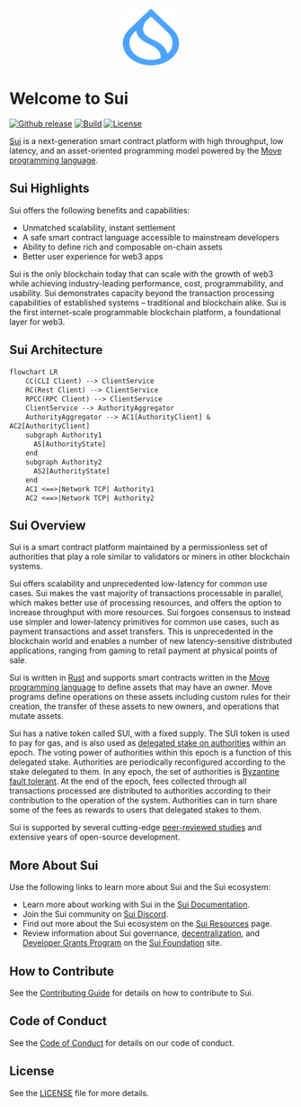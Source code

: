 <p align="center">
<img src="https://raw.githubusercontent.com/MystenLabs/sui/refs/heads/main/docs/site/static/img/logo.svg" alt="Logo" width="100" height="100">
</p>

# Welcome to Sui

[![Github release](https://img.shields.io/github/v/release/MystenLabs/sui.svg?sort=semver)](https://github.com/MystenLabs/sui/releases/latest)
[![Build](https://github.com/MystenLabs/sui/actions/workflows/github-code-scanning/codeql/badge.svg)](https://github.com/MystenLabs/sui/actions)
[![License](https://img.shields.io/github/license/MystenLabs/sui)](https://github.com/MystenLabs/sui/blob/main/LICENSE)

[Sui](https://sui.io) is a next-generation smart contract platform with high throughput, low latency, and an asset-oriented programming model powered by the [Move programming language](https://github.com/MystenLabs/awesome-move).

## Sui Highlights

Sui offers the following benefits and capabilities:

 * Unmatched scalability, instant settlement
 * A safe smart contract language accessible to mainstream developers
 * Ability to define rich and composable on-chain assets
 * Better user experience for web3 apps

Sui is the only blockchain today that can scale with the growth of web3 while achieving industry-leading performance, cost, programmability, and usability. Sui demonstrates capacity beyond the transaction processing capabilities of established systems – traditional and blockchain alike. Sui is the first internet-scale programmable blockchain platform, a foundational layer for web3.

## Sui Architecture

```mermaid
flowchart LR
    CC(CLI Client) --> ClientService
    RC(Rest Client) --> ClientService
    RPCC(RPC Client) --> ClientService
    ClientService --> AuthorityAggregator
    AuthorityAggregator --> AC1[AuthorityClient] & AC2[AuthorityClient]
    subgraph Authority1
      AS[AuthorityState]
    end
    subgraph Authority2
      AS2[AuthorityState]
    end
    AC1 <==>|Network TCP| Authority1
    AC2 <==>|Network TCP| Authority2
```

## Sui Overview

Sui is a smart contract platform maintained by a permissionless set of authorities that play a role similar to validators or miners in other blockchain systems.

Sui offers scalability and unprecedented low-latency for common use cases. Sui makes the vast majority of transactions processable in parallel, which makes better use of processing resources, and offers the option to increase throughput with more resources. Sui forgoes consensus to instead use simpler and lower-latency primitives for common use cases, such as payment transactions and asset transfers. This is unprecedented in the blockchain world and enables a number of new latency-sensitive distributed applications, ranging from gaming to retail payment at physical points of sale.

Sui is written in [Rust](https://www.rust-lang.org) and supports smart contracts written in the [Move programming language](https://github.com/move-language/move) to define assets that may have an owner. Move programs define operations on these assets including custom rules for their creation, the transfer of these assets to new owners, and operations that mutate assets.

Sui has a native token called SUI, with a fixed supply. The SUI token is used to pay for gas, and is also used as [delegated stake on authorities](https://learn.bybit.com/blockchain/delegated-proof-of-stake-dpos/) within an epoch. The voting power of authorities within this epoch is a function of this delegated stake. Authorities are periodically reconfigured according to the stake delegated to them. In any epoch, the set of authorities is [Byzantine fault tolerant](https://pmg.csail.mit.edu/papers/osdi99.pdf). At the end of the epoch, fees collected through all transactions processed are distributed to authorities according to their contribution to the operation of the system. Authorities can in turn share some of the fees as rewards to users that delegated stakes to them.

Sui is supported by several cutting-edge [peer-reviewed studies](https://github.com/MystenLabs/sui/blob/main/docs/content/concepts/research-papers.mdx) and extensive years of open-source development.

## More About Sui

Use the following links to learn more about Sui and the Sui ecosystem:

 * Learn more about working with Sui in the [Sui Documentation](https://docs.sui.io/).
 * Join the Sui community on [Sui Discord](https://discord.gg/sui).
 * Find out more about the Sui ecosystem on the [Sui Resources](https://sui.io/resources/) page.
 * Review information about Sui governance, [decentralization](https://suifoundation.org/decentralization), and [Developer Grants Program](https://sui.io/grants-hub) on the [Sui Foundation](https://sui.io/about) site.


 ## How to Contribute

 See the [Contributing Guide](CONTRIBUTING.md) for details on how to contribute to Sui.

 ## Code of Conduct

 See the [Code of Conduct](CODE_OF_CONDUCT.MD) for details on our code of conduct.

 ## License

 See the [LICENSE](LICENSE) file for more details.
